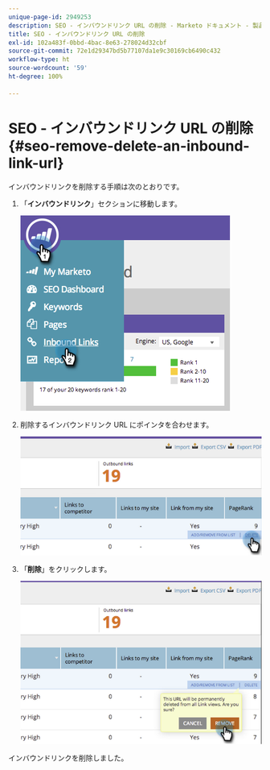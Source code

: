 ```yaml
---
unique-page-id: 2949253
description: SEO - インバウンドリンク URL の削除 - Marketo ドキュメント - 製品ドキュメント
title: SEO - インバウンドリンク URL の削除
exl-id: 102a483f-0bbd-4bac-8e63-278024d32cbf
source-git-commit: 72e1d29347bd5b77107da1e9c30169cb6490c432
workflow-type: ht
source-wordcount: '59'
ht-degree: 100%

---
```


# SEO - インバウンドリンク URL の削除 {#seo-remove-delete-an-inbound-link-url}

インバウンドリンクを削除する手順は次のとおりです。

1. 「**インバウンドリンク**」セクションに移動します。

   ![](assets/image2014-9-18-13-3a47-3a3.png)

1. 削除するインバウンドリンク URL にポインタを合わせます。

   ![](assets/image2014-9-18-13-3a49-3a34.png)

1. 「**削除**」をクリックします。

   ![](assets/image2014-9-18-13-3a49-3a44.png)

インバウンドリンクを削除しました。
